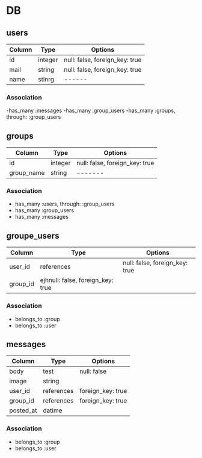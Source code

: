 
# DB

## users

|Column|Type|Options|
|------|----|-------|
|id|integer|null: false, foreign_key: true|
|mail|string|null: false, foreign_key: true|
|name|stinrg|------|


### Association

-has_many :messages
-has_many :group_users
-has_many :groups, through: :group_users

## groups

|Column|Type|Options|
|------|----|-------|
|id|integer|null: false, foreign_key: true|
|group_name|string|-------|
### Association

- has_many :users, through: :group_users
- has_many :group_users
- has_many :messages

## groupe_users

|Column|Type|Options|
|------|----|-------|
|user_id|references|null: false, foreign_key: true|
|group_id|ejhnull: false, foreign_key: true|

### Association
- belongs_to :group
- belongs_to :user


## messages

|Column|Type|Options|
|------|----|-------|
|body|test|null: false|
|image|string||
|user_id|references|foreign_key: true|
|group_id|references|foreign_key: true|
|posted_at|datime||
### Association
- belongs_to :group
- belongs_to :user
